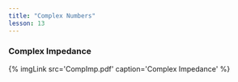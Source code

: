 ```yaml
---
title: "Complex Numbers"
lesson: 13
---
```


### Complex Impedance
<div class='flex'>
	{% imgLink src='CompImp.pdf' caption='Complex Impedance' %}
</div>
